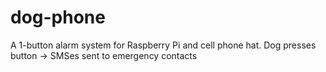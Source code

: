 # dog-phone
A 1-button alarm system for Raspberry Pi and cell phone hat. Dog presses button -> SMSes sent to emergency contacts
